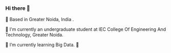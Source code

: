 ### Hi there 👋


📍 Based in Greater Noida, India .

🏦 I'm currently an undergraduate student at IEC College Of Engineering And Technology, Greater Noida.

🌱 I’m currently learning Big Data.
:cherry_blossom:
